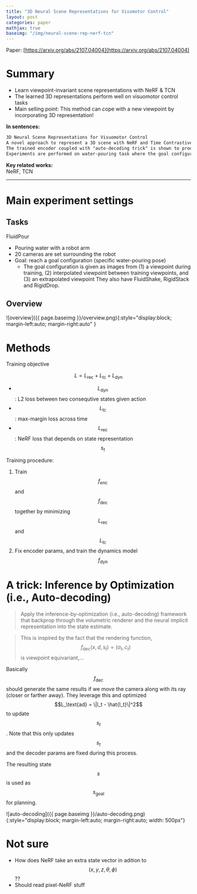 ```yaml
---
title: "3D Neural Scene Representations for Visomotor Control"
layout: post
categories: paper
mathjax: true
baseimg: "/img/neural-scene-rep-nerf-tcn"
---
```

Paper: [https://arxiv.org/abs/2107.04004](https://arxiv.org/abs/2107.04004)

# Summary
- Learn viewpoint-invariant scene representations with NeRF & TCN
- The learned 3D representations perform well on visuomotor control tasks
- Main selling point: This method can cope with a new viewpoint by incorporating 3D representation!

**In sentences:**
```markdown
3D Neural Scene Representations for Visuomotor Control
A novel approach to represent a 3D scene with NeRF and Time Contrastive loss.
The trained encoder coupled with "auto-decoding trick" is shown to produce representations that generalizes well to unseen viewpoints.
Experiments are performed on water-pouring task where the goal configuration is given by an image from an unseen viewpoint.
```
**Key related works:**  
NeRF, TCN

---
# Main experiment settings
## Tasks
FluidPour
- Pouring water with a robot arm
- 20 cameras are set surrounding the robot
- Goal: reach a goal configuration (specific water-pouring pose)
    - The goal configuration is given as images from (1) a viewpoint during training, (2) interpolated viewpoint between training viewpoints, and (3) an extrapolated viewpoint
They also have FluidShake, RigidStack and RigidDrop.

## Overview
![overview]({{ page.baseimg }}/overview.png){:style="display:block; margin-left:auto; margin-right:auto" }

# Methods
Training objective

$$
L = L_{\text{rec}} + L_{\text{tc}} + L_{\text{dyn}}
$$

- $$L_{\text{dyn}}$$ : L2 loss between two consequtive states given action
- $$L_{\text{tc}}$$ : max-margin loss across time
- $$L_{\text{rec}}$$ : NeRF loss that depends on state representation $$s_t$$

Training procedure:
1. Train $$f_\text{enc}$$ and $$f_\text{dec}$$ together by minimizing $$L_\text{rec}$$ and $$L_\text{tc}$$
2. Fix encoder params, and train the dynamics model $$f_\text{dyn}$$

# A trick: Inference by Optimization (i.e., Auto-decoding)
> Apply the inference-by-optimization (i.e., auto-decoding) framework that backprop through the volumetric renderer and the neural implicit representation into the state estimate.

> This is inspired by the fact that the rendering function, $$f_\text{dec}(x, d, s_t) = (\sigma_t, c_t)$$ is viewpoint equivariant,...

Basically $$f_\text{dec}$$ should generate the same results if we move the camera along with its ray (closer or farther away).
They leverage this and optimized $$L_\text{ad} = \|I_t - \hat{I_t}\|^2$$ to update $$s_t$$.
Note that this only updates $$s_t$$ and the decoder params are fixed during this process.

The resulting state $$s$$ is used as $$s_\text{goal}$$ for planning.

![auto-decoding]({{ page.baseimg }}/auto-decoding.png){:style="display:block; margin-left:auto; margin-right:auto; width: 500px"}

# Not sure
- How does NeRF take an extra state vector in adition to $$(x, y, z, \theta, \phi)$$ ??
- Should read pixel-NeRF stuff
